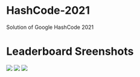 # HashCode-2021
Solution of Google HashCode 2021

# Leaderboard Sreenshots

![](https://github.com/sagnikghoshcr7/HashCode_2021-Solution/blob/master/Results%20(Leaderboard)/Screenshot1.png)
![](https://github.com/sagnikghoshcr7/HashCode_2021-Solution/blob/master/Results%20(Leaderboard)/Screenshot2.png)
![](https://github.com/sagnikghoshcr7/HashCode_2021-Solution/blob/master/Results%20(Leaderboard)/Screenshot3.png)
